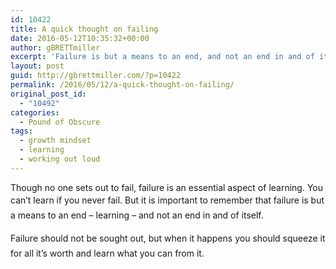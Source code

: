 ```yaml
---
id: 10422
title: A quick thought on failing
date: 2016-05-12T10:35:32+00:00
author: gBRETTmiller
excerpt: 'Failure is but a means to an end, and not an end in and of itself. '
layout: post
guid: http://gbrettmiller.com/?p=10422
permalink: /2016/05/12/a-quick-thought-on-failing/
original_post_id:
  - "10492"
categories:
  - Pound of Obscure
tags:
  - growth mindset
  - learning
  - working out loud
---
```

Though no one sets out to fail, failure is an essential aspect of learning. You can&#8217;t learn if you never fail. <span style="line-height:1.7;">But it is important to remember that failure is but a means to an end &#8211; learning &#8211; and not an end in and of itself. </span>

<span style="line-height:1.7;">Failure should not be sought out, but when it happens you should squeeze it for all it&#8217;s worth and learn what you can from it. </span>